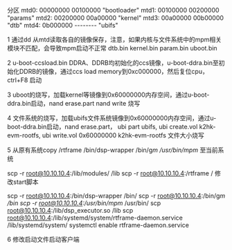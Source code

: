 分区
mtd0: 00000000 00100000 "bootloader"
mtd1: 00100000 00200000 "params"
mtd2: 00200000 00a00000 "kernel"
mtd3: 00a00000 00b00000 "dtb"
mtd4: 0b000000 -------- "ubifs"

1 通过dd 从mtd读取各自的镜像保存，注意，如果内核与文件系统中的mpm相关模块不匹配，会导致mpm启动不正常
dtb.bin  kernel.bin  param.bin  uboot.bin  

2 u-boot-ccsload.bin  DDRA、DDRB均初始化的ccs镜像，u-boot-ddra.bin至初始化DDRB的镜像，通过ccs load memory到0xc000000，然后复位cpu，ctrl+F8 启动

3 uboot的烧写，加载kernel等镜像到0x60000000内存空间，通过u-boot-ddra.bin启动，nand erase.part nand write 烧写

4 文件系统的烧写，加载ubifs文件系统镜像到0x60000000内存空间，通过u-boot-ddra.bin启动，nand erase.part， ubi part ubifs, ubi create.vol k2hk-evm-rootfs, ubi write.vol 0x60000000 k2hk-evm-rootfs 文件大小烧写

5 从原有系统copy /rtframe /bin/dsp-wrapper /bin/g*m /usr/bin/mpm* 至当前系统

scp -r root@10.10.10.4:/lib/modules/ /lib
scp -r root@10.10.10.4:/rtframe /
修改start脚本

scp -r root@10.10.10.4:/bin/dsp-wrapper /bin/
scp -r root@10.10.10.4:/bin/g*m /bin
scp -r root@10.10.10.4:/usr/bin/mpm* /usr/bin/
scp root@10.10.10.4:/lib/dsp_executor.so /lib
scp root@10.10.10.4:/lib/systemd/system/rtframe-daemon.service /lib/systemd/system/
systemctl enable rtframe-daemon.service

6 修改启动文件启动客户端

